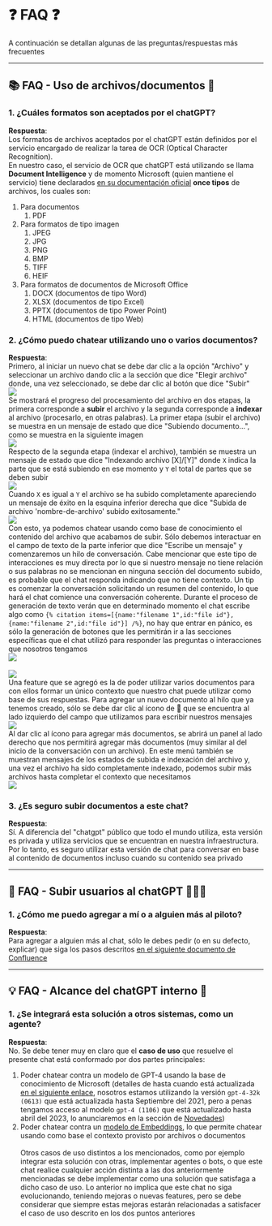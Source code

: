 # ❓ FAQ ❓

A continuación se detallan algunas de las preguntas/respuestas más frecuentes

---

## 📚 FAQ - Uso de archivos/documentos 📄

### 1. **¿Cuáles formatos son aceptados por el chatGPT?**
  **Respuesta**: \
  Los formatos de archivos aceptados por el chatGPT están definidos por el servicio encargado de realizar la tarea de OCR (Optical Character Recognition). \
  En nuestro caso, el servicio de OCR que chatGPT está utilizando se llama **Document Intelligence** y de momento Microsoft (quien mantiene el servicio) tiene declarados [en su documentación oficial](https://learn.microsoft.com/en-us/azure/ai-services/document-intelligence/concept-read?view=doc-intel-4.0.0#input-requirements) **once tipos** de archivos, los cuales son:
1. Para documentos
    1. PDF
2. Para formatos de tipo imagen
    1. JPEG
    2. JPG
    3. PNG
    4. BMP
    5. TIFF
    6. HEIF
3. Para formatos de documentos de Microsoft Office
    1. DOCX (documentos de tipo Word)
    2. XLSX (documentos de tipo Excel)
    3. PPTX (documentos de tipo Power Point)
    4. HTML (documentos de tipo Web)
### 2. **¿Cómo puedo chatear utilizando uno o varios documentos?**
**Respuesta**: \
Primero, al iniciar un nuevo chat se debe dar clic a la opción "Archivo" y seleccionar un archivo dando clic a la sección que dice "Elegir archivo" donde, una vez seleccionado, se debe dar clic al botón que dice "Subir" \
![](https://raw.githubusercontent.com/MnKGuitarPro/azureOpenAI/main/img/chat001.png) \
Se mostrará el progreso del procesamiento del archivo en dos etapas, la primera corresponde a **subir** el archivo y la segunda corresponde a **indexar** al archivo (procesarlo, en otras palabras). La primer etapa (subir el archivo) se muestra en un mensaje de estado que dice "Subiendo documento...", como se muestra en la siguiente imagen \
![](https://github.com/MnKGuitarPro/azureOpenAI/blob/main/img/chat002.png?raw=true) \
Respecto de la segunda etapa (indexar el archivo), también se muestra un mensaje de estado que dice "Indexando archivo [X]/[Y]" donde `X` indica la parte que se está subiendo en ese momento y `Y` el total de partes que se deben subir \
![](https://github.com/MnKGuitarPro/azureOpenAI/blob/main/img/chat003.png?raw=true) \
Cuando `X` es igual a `Y` el archivo se ha subido completamente apareciendo un mensaje de éxito en la esquina inferior derecha que dice "Subida de archivo 'nombre-de-archivo' subido exitosamente." \
![](https://github.com/MnKGuitarPro/azureOpenAI/blob/main/img/chat004.png?raw=true) \
Con esto, ya podemos chatear usando como base de conocimiento el contenido del archivo que acabamos de subir. Sólo debemos interactuar en el campo de texto de la parte inferior que dice "Escribe un mensaje" y comenzaremos un hilo de conversación. Cabe mencionar que este tipo de interacciones es muy directa por lo que si nuestro mensaje no tiene relación o sus palabras no se mencionan en ninguna sección del documento subido, es probable que el chat responda indicando que no tiene contexto. Un tip es comenzar la conversación solicitando un resumen del contenido, lo que hará el chat comience una conversación coherente. Durante el proceso de generación de texto verán que en determinado momento el chat escribe algo como `{% citation items=[{name:"filename 1",id:"file id"}, {name:"filename 2",id:"file id"}] /%}`, no hay que entrar en pánico, es sólo la generación de botones que les permitirán ir a las secciones específicas que el chat utilizó para responder las preguntas o interacciones que nosotros tengamos \
![](https://github.com/MnKGuitarPro/azureOpenAI/blob/main/img/chat005.png?raw=true) \
\
![](https://github.com/MnKGuitarPro/azureOpenAI/blob/main/img/chat006.png?raw=true) \
Una feature que se agregó es la de poder utilizar varios documentos para con ellos formar un único contexto que nuestro chat puede utilizar como base de sus respuestas. Para agregar un nuevo documento al hilo que ya tenemos creado, sólo se debe dar clic al ícono de 📄 que se encuentra al lado izquierdo del campo que utilizamos para escribir nuestros mensajes \
![](https://github.com/MnKGuitarPro/azureOpenAI/blob/main/img/chat007.png?raw=true) \
Al dar clic al ícono para agregar más documentos, se abrirá un panel al lado derecho que nos permitirá agregar más documentos (muy similar al del inicio de la conversación con un archivo). En este menú también se muestran mensajes de los estados de subida e indexación del archivo y, una vez el archivo ha sido completamente indexado, podemos subir más archivos hasta completar el contexto que necesitamos \
![](https://github.com/MnKGuitarPro/azureOpenAI/blob/main/img/chat008.png?raw=true)
### 3. **¿Es seguro subir documentos a este chat?**
**Respuesta**: \
Sí. A diferencia del "chatgpt" público que todo el mundo utiliza, esta versión es privada y utiliza servicios que se encuentran en nuestra infraestructura. Por lo tanto, es seguro utilizar esta versión de chat para conversar en base al contenido de documentos incluso cuando su contenido sea privado

---

## 👥 FAQ - Subir usuarios al chatGPT 👨🏻‍💻

### 1. **¿Cómo me puedo agregar a mí o a alguien más al piloto?**
**Respuesta**: \
Para agregar a alguien más al chat, sólo le debes pedir (o en su defecto, explicar) que siga los pasos descritos [en el siguiente documento de Confluence](https://bcibank.atlassian.net/wiki/spaces/AT/pages/3950773388)

---

## 💡 FAQ - Alcance del chatGPT interno 🎨

### 1. **¿Se integrará esta solución a otros sistemas, como un agente?**
**Respuesta**: \
No. Se debe tener muy en claro que el **caso de uso** que resuelve el presente chat está conformado por dos partes principales:
1. Poder chatear contra un modelo de GPT-4 usando la base de conocimiento de Microsoft (detalles de hasta cuando está actualizada [en el siguiente enlace](https://learn.microsoft.com/en-us/azure/ai-services/openai/concepts/models#gpt-4-and-gpt-4-turbo-preview-models), nosotros estamos utilizando la versión `gpt-4-32k (0613)` que está actualizada hasta Septiembre del 2021, pero a penas tengamos acceso al modelo `gpt-4 (1106)` que está actualizado hasta abril del 2023, lo anunciaremos en la sección de [Novedades](https://chatgpt.bci.cl/change-log))
2. Poder chatear contra un [modelo de Embeddings](https://learn.microsoft.com/en-us/azure/ai-services/openai/tutorials/embeddings), lo que permite chatear usando como base el contexto provisto por archivos o documentos
\
\
Otros casos de uso distintos a los mencionados, como por ejemplo integrar esta solución con otras, implementar agentes o bots, o que este chat realice cualquier acción distinta a las dos anteriormente mencionadas se debe implementar como una 
solución que satisfaga a dicho caso de uso. Lo anterior no implica que este chat no siga evolucionando, teniendo mejoras o nuevas features, pero se debe considerar que siempre estas mejoras estarán relacionadas a satisfacer el caso de uso descrito en los dos puntos anteriores

